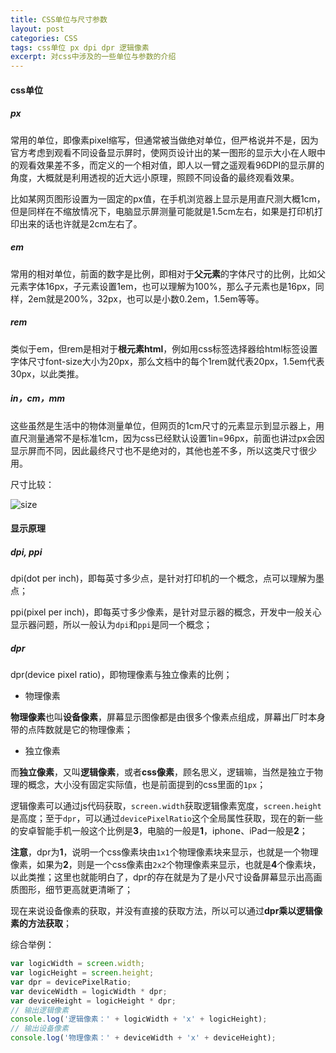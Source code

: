 ```yaml
---
title: CSS单位与尺寸参数
layout: post
categories: CSS
tags: css单位 px dpi dpr 逻辑像素
excerpt: 对css中涉及的一些单位与参数的介绍
---
```

#### css单位

##### px
常用的单位，即像素pixel缩写，但通常被当做绝对单位，但严格说并不是，因为官方考虑到观看不同设备显示屏时，使网页设计出的某一图形的显示大小在人眼中的观看效果差不多，而定义的一个相对值，即人以一臂之遥观看96DPI的显示屏的角度，大概就是利用透视的近大远小原理，照顾不同设备的最终观看效果。

比如某网页图形设置为一固定的px值，在手机浏览器上显示是用直尺测大概1cm，但是同样在不缩放情况下，电脑显示屏测量可能就是1.5cm左右，如果是打印机打印出来的话也许就是2cm左右了。

##### em
常用的相对单位，前面的数字是比例，即相对于**父元素**的字体尺寸的比例，比如父元素字体16px，子元素设置1em，也可以理解为100%，那么子元素也是16px，同样，2em就是200%，32px，也可以是小数0.2em，1.5em等等。

##### rem
类似于em，但rem是相对于**根元素html**，例如用css标签选择器给html标签设置字体尺寸font-size大小为20px，那么文档中的每个1rem就代表20px，1.5em代表30px，以此类推。

##### in，cm，mm
这些虽然是生活中的物体测量单位，但网页的1cm尺寸的元素显示到显示器上，用直尺测量通常不是标准1cm，因为css已经默认设置1in=96px，前面也讲过px会因显示屏而不同，因此最终尺寸也不是绝对的，其他也差不多，所以这类尺寸很少用。

尺寸比较：

![size](https://i.loli.net/2019/01/26/5c4c2fdf10206.png)

#### 显示原理

##### dpi, ppi
dpi(dot per inch)，即每英寸多少点，是针对打印机的一个概念，点可以理解为墨点；

ppi(pixel per inch)，即每英寸多少像素，是针对显示器的概念，开发中一般关心显示器问题，所以一般认为`dpi`和`ppi`是同一个概念；

##### dpr
dpr(device pixel ratio)，即物理像素与独立像素的比例；

- 物理像素

**物理像素**也叫**设备像素**，屏幕显示图像都是由很多个像素点组成，屏幕出厂时本身带的点阵数就是它的物理像素；

- 独立像素

而**独立像素**，又叫**逻辑像素**，或者**css像素**，顾名思义，逻辑嘛，当然是独立于物理的概念，大小没有固定实际值，也是前面提到的css里面的`1px`；

逻辑像素可以通过js代码获取，`screen.width`获取逻辑像素宽度，`screen.height`是高度；至于`dpr`，可以通过`devicePixelRatio`这个全局属性获取，现在的新一些的安卓智能手机一般这个比例是**3**，电脑的一般是**1**，iphone、iPad一般是**2**；

**注意**，dpr为**1**，说明一个css像素块由`1x1`个物理像素块来显示，也就是一个物理像素，如果为**2**，则是一个css像素由`2x2`个物理像素来显示，也就是**4**个像素块，以此类推；这里也就能明白了，dpr的存在就是为了是小尺寸设备屏幕显示出高画质图形，细节更高就更清晰了；

现在来说设备像素的获取，并没有直接的获取方法，所以可以通过**dpr乘以逻辑像素的方法获取**；

综合举例：
```js
var logicWidth = screen.width;
var logicHeight = screen.height;
var dpr = devicePixelRatio;
var deviceWidth = logicWidth * dpr;
var deviceHeight = logicHeight * dpr;
// 输出逻辑像素
console.log('逻辑像素：' + logicWidth + 'x' + logicHeight);
// 输出设备像素
console.log('物理像素：' + deviceWidth + 'x' + deviceHeight);
```